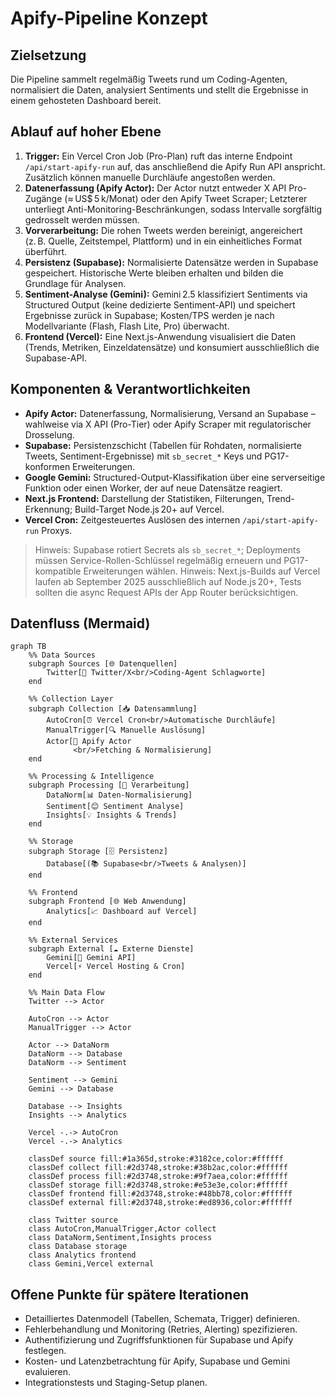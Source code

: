 # Apify-Pipeline Konzept

## Zielsetzung
Die Pipeline sammelt regelmäßig Tweets rund um Coding-Agenten, normalisiert die Daten, analysiert Sentiments und stellt die Ergebnisse in einem gehosteten Dashboard bereit.

## Ablauf auf hoher Ebene
1. **Trigger:** Ein Vercel Cron Job (Pro-Plan) ruft das interne Endpoint `/api/start-apify-run` auf, das anschließend die Apify Run API anspricht. Zusätzlich können manuelle Durchläufe angestoßen werden.
2. **Datenerfassung (Apify Actor):** Der Actor nutzt entweder X API Pro-Zugänge (≈ US$ 5 k/Monat) oder den Apify Tweet Scraper; Letzterer unterliegt Anti-Monitoring-Beschränkungen, sodass Intervalle sorgfältig gedrosselt werden müssen.
3. **Vorverarbeitung:** Die rohen Tweets werden bereinigt, angereichert (z. B. Quelle, Zeitstempel, Plattform) und in ein einheitliches Format überführt.
4. **Persistenz (Supabase):** Normalisierte Datensätze werden in Supabase gespeichert. Historische Werte bleiben erhalten und bilden die Grundlage für Analysen.
5. **Sentiment-Analyse (Gemini):** Gemini 2.5 klassifiziert Sentiments via Structured Output (keine dedizierte Sentiment-API) und speichert Ergebnisse zurück in Supabase; Kosten/TPS werden je nach Modellvariante (Flash, Flash Lite, Pro) überwacht.
6. **Frontend (Vercel):** Eine Next.js-Anwendung visualisiert die Daten (Trends, Metriken, Einzeldatensätze) und konsumiert ausschließlich die Supabase-API.

## Komponenten & Verantwortlichkeiten
- **Apify Actor:** Datenerfassung, Normalisierung, Versand an Supabase – wahlweise via X API (Pro-Tier) oder Apify Scraper mit regulatorischer Drosselung.
- **Supabase:** Persistenzschicht (Tabellen für Rohdaten, normalisierte Tweets, Sentiment-Ergebnisse) mit `sb_secret_*` Keys und PG17-konformen Erweiterungen.
- **Google Gemini:** Structured-Output-Klassifikation über eine serverseitige Funktion oder einen Worker, der auf neue Datensätze reagiert.
- **Next.js Frontend:** Darstellung der Statistiken, Filterungen, Trend-Erkennung; Build-Target Node.js 20+ auf Vercel.
- **Vercel Cron:** Zeitgesteuertes Auslösen des internen `/api/start-apify-run` Proxys.

> Hinweis: Supabase rotiert Secrets als `sb_secret_*`; Deployments müssen Service-Rollen-Schlüssel regelmäßig erneuern und PG17-kompatible Erweiterungen wählen.
> Hinweis: Next.js-Builds auf Vercel laufen ab September 2025 ausschließlich auf Node.js 20+, Tests sollten die async Request APIs der App Router berücksichtigen.

## Datenfluss (Mermaid)
```mermaid
graph TB
    %% Data Sources
    subgraph Sources [🌐 Datenquellen]
        Twitter[📢 Twitter/X<br/>Coding-Agent Schlagworte]
    end

    %% Collection Layer
    subgraph Collection [📥 Datensammlung]
        AutoCron[⏰ Vercel Cron<br/>Automatische Durchläufe]
        ManualTrigger[🔍 Manuelle Auslösung]
        Actor[🤖 Apify Actor
              <br/>Fetching & Normalisierung]
    end

    %% Processing & Intelligence
    subgraph Processing [🧠 Verarbeitung]
        DataNorm[📊 Daten-Normalisierung]
        Sentiment[😊 Sentiment Analyse]
        Insights[💡 Insights & Trends]
    end

    %% Storage
    subgraph Storage [🗄️ Persistenz]
        Database[(📚 Supabase<br/>Tweets & Analysen)]
    end

    %% Frontend
    subgraph Frontend [🌐 Web Anwendung]
        Analytics[📈 Dashboard auf Vercel]
    end

    %% External Services
    subgraph External [☁️ Externe Dienste]
        Gemini[🤖 Gemini API]
        Vercel[⚡ Vercel Hosting & Cron]
    end

    %% Main Data Flow
    Twitter --> Actor

    AutoCron --> Actor
    ManualTrigger --> Actor

    Actor --> DataNorm
    DataNorm --> Database
    DataNorm --> Sentiment

    Sentiment --> Gemini
    Gemini --> Database

    Database --> Insights
    Insights --> Analytics

    Vercel -.-> AutoCron
    Vercel -.-> Analytics

    classDef source fill:#1a365d,stroke:#3182ce,color:#ffffff
    classDef collect fill:#2d3748,stroke:#38b2ac,color:#ffffff
    classDef process fill:#2d3748,stroke:#9f7aea,color:#ffffff
    classDef storage fill:#2d3748,stroke:#e53e3e,color:#ffffff
    classDef frontend fill:#2d3748,stroke:#48bb78,color:#ffffff
    classDef external fill:#2d3748,stroke:#ed8936,color:#ffffff

    class Twitter source
    class AutoCron,ManualTrigger,Actor collect
    class DataNorm,Sentiment,Insights process
    class Database storage
    class Analytics frontend
    class Gemini,Vercel external
```

## Offene Punkte für spätere Iterationen
- Detailliertes Datenmodell (Tabellen, Schemata, Trigger) definieren.
- Fehlerbehandlung und Monitoring (Retries, Alerting) spezifizieren.
- Authentifizierung und Zugriffsfunktionen für Supabase und Apify festlegen.
- Kosten- und Latenzbetrachtung für Apify, Supabase und Gemini evaluieren.
- Integrationstests und Staging-Setup planen.
